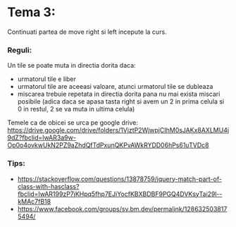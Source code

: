 # Tema 3:
Continuati partea de move right si left incepute la curs.

### Reguli:
Un tile se poate muta in directia dorita daca:
- urmatorul tile e liber
- urmatorul tile are aceeasi valoare, atunci urmatorul tile se dubleaza
- miscarea trebuie repetata in directia dorita pana nu mai exista miscari posibile (adica daca se apasa tasta right si avem un 2 in prima celula si 0 in restul, 2 se va muta in ultima celula)

Temele ca de obicei se urca pe google drive:
https://drive.google.com/drive/folders/1VjztP2WjwpjCIhM0sJAKx8AXLMU4j9dZ?fbclid=IwAR3a9w-Op0o4ovkwUkN2PZ9aZhdQfTdPxunQKPvAWkRYDD06hPs61uTVDc8


### Tips:
* https://stackoverflow.com/questions/13878759/jquery-match-part-of-class-with-hasclass?fbclid=IwAR199zP7jKHpq5fhp7EJiYocfKBXBDBF9PGQ4DVKsyTai29l--kMAc7fB18
* https://www.facebook.com/groups/sv.bm.dev/permalink/1286325038175494/
